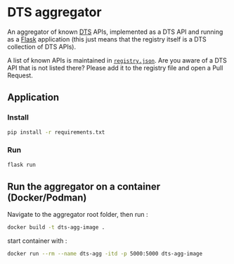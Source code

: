 # DTS aggregator

An aggregator of known [DTS](https://w3id.org/dts/) APIs, implemented as a DTS API and running as a [Flask](https://flask.palletsprojects.com/) application (this just means that the registry itself is a DTS collection of DTS APIs).

A list of known APIs is maintained in [`registry.json`](./registry.json).
Are you aware of a DTS API that is not listed there? Please add it to the registry file and open a Pull Request.

## Application

### Install

```bash
pip install -r requirements.txt
```

### Run

```bash
flask run
```

## Run the aggregator on a container (Docker/Podman)

Navigate to the aggregator root folder, then run :

```bash
docker build -t dts-agg-image .
```

start container with :

```bash
docker run --rm --name dts-agg -itd -p 5000:5000 dts-agg-image
```